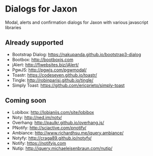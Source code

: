 Dialogs for Jaxon
=================

Modal, alerts and confirmation dialogs for Jaxon with various javascript libraries

Already supported
-----------------

- Bootstrap Dialog: https://nakupanda.github.io/bootstrap3-dialog
- Bootbox: http://bootboxjs.com
- jAlert: http://flwebsites.biz/jAlert/
- PgwJS: http://pgwjs.com/pgwmodal/
- Toastr: https://codeseven.github.io/toastr/
- Tingle: http://robinparisi.github.io/tingle/
- Simply Toast: https://github.com/ericprieto/simply-toast

Coming soon
-----------

- Lobibox: http://lobianijs.com/site/lobibox
- Noty: http://ned.im/noty/
- Overhang: http://paulkr.github.io/overhang.js/
- PNotify: http://sciactive.com/pnotify/
- Ambiance: http://www.richardhsu.me/jquery.ambiance/
- Notyfy: http://craga89.github.io/notyfy/
- Notify: https://notifyjs.com
- Nutip: http://jquery.michaeleisenbraun.com/nutip/
